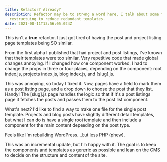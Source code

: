 ```yaml
---
title: Refactor? Already?
description: Refactor may be to strong a word here. I talk about some file
  restructuing to reduce redundant templates.
date: 2021-08-11T13:56:05.024Z
---
```

This isn't a **true** refactor. I just got tired of having the post and project listing page templates being SO similar.

From the first alpha I published that had project and post listings, I've known that their templates were too similar. Very repetitive code that made global changes annoying. If I changed how one component worked, I had to change the props in three or four places, depending on the component: root index.js, projects index.js, blog index.js, and \[slug].js.

This was annoying, so today I fixed it. Now, pages have a field to mark them as a post listing page, and a drop down to choose the post that they list. Handy! The \[slug].js page handles the logic so that if it's a post listings page it fetches the posts and passes them to the post list component.

What's next? I'd like to find a way to make one file for the single post template. Projects and blog posts have slightly different detail templates, but what I can do is have a single root template and then include a component for the main content depending on the post type.

Feels like I'm rebuilding WordPress....but less PHP (phew).

This was an incremental update, but I'm happy with it. The goal is to keep the components and templates as generic as possible and lean on the CMS to decide on the structure and content of the site.